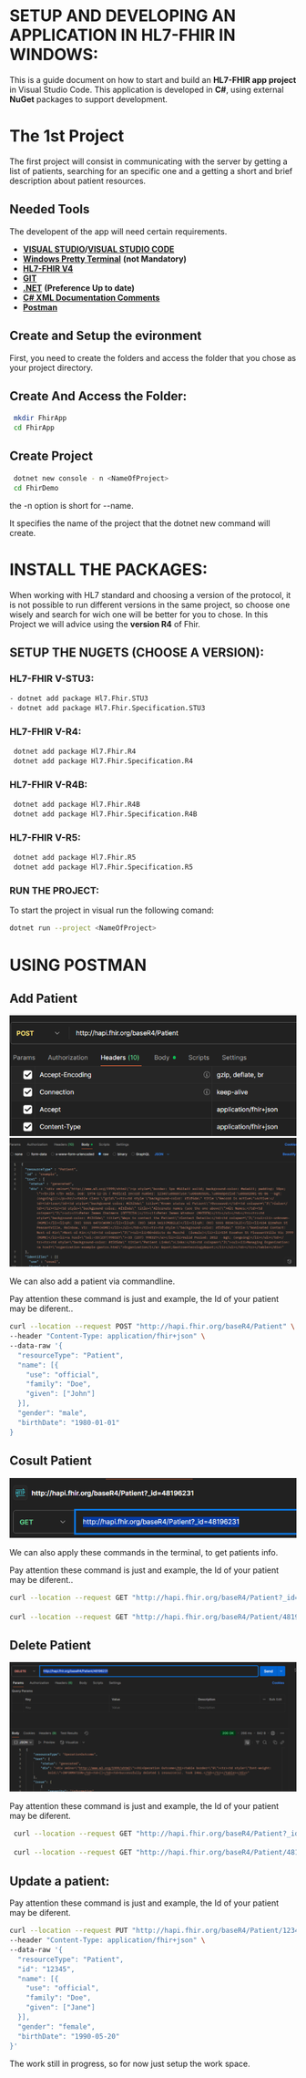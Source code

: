 # SETUP AND DEVELOPING AN APPLICATION IN HL7-FHIR IN WINDOWS:

This is a guide document on how to start and build an **HL7-FHIR app project** in Visual Studio Code.
This application is developed in **C#**, using external **NuGet** packages to support development.

# The 1st Project

The first project will consist in communicating with the server by getting a list of patients, searching for an specific one and a getting a short and brief description about patient resources.

## Needed Tools

The developent of the app will need certain requirements.

- [**VISUAL STUDIO**](https://visualstudio.microsoft.com/)**/**[**VISUAL STUDIO CODE**](https://visualstudio.microsoft.com/)
- [**Windows Pretty Terminal**](https://www.hanselman.com/blog/how-to-make-a-pretty-prompt-in-windows-terminal-with-powerline-nerd-fonts-cascadia-code-wsl-and-ohmyposh) **(not Mandatory)**
- [**HL7-FHIR V4**](https://www.nuget.org/packages/Hl7.Fhir.R4/)
- [**GIT**](https://git-scm.com/)
- [**.NET**](https://dotnet.microsoft.com/download/dotnet-core) **(Preference Up to date)**
- [**C# XML Documentation Comments**](https://marketplace.visualstudio.com/items?itemName=k--kato.docomment)
- [**Postman**](https://www.postman.com/downloads/)

## Create and Setup the evironment

First, you need to create the folders and access the folder that you chose as your project directory.

## Create And Access the Folder:

````bash
 mkdir FhirApp
 cd FhirApp
````

## Create Project

````bash
 dotnet new console - n <NameOfProject>
 cd FhirDemo   
````

the -n option is short for --name.

It specifies the name of the project that the dotnet new command will create.

# INSTALL THE PACKAGES:

When working with HL7 standard and choosing a version of the protocol, it is not possible to run different versions in the same project, so choose one wisely and search for wich one will be better for you to chose.
In this Project we will advice using the **version R4** of Fhir.

## SETUP THE NUGETS (CHOOSE A VERSION):

### HL7-FHIR V-STU3:

```bash
- dotnet add package Hl7.Fhir.STU3 
- dotnet add package Hl7.Fhir.Specification.STU3
```

### HL7-FHIR V-R4:

```bash
 dotnet add package Hl7.Fhir.R4
 dotnet add package Hl7.Fhir.Specification.R4
```

### HL7-FHIR V-R4B:

```bash
 dotnet add package Hl7.Fhir.R4B
 dotnet add package Hl7.Fhir.Specification.R4B
```

### HL7-FHIR V-R5:

```bash
 dotnet add package Hl7.Fhir.R5 
 dotnet add package Hl7.Fhir.Specification.R5
```

### RUN THE PROJECT:

To start the project in visual run the following comand:

```bash
dotnet run --project <NameOfProject>
```

# USING POSTMAN

## Add Patient

![1752655283745](image/README/1752655283745.png)
![1752655292984](image/README/1752655292984.png)

We can also add a patient via commandline.

Pay attention these command is just and example, the Id of your patient may be  diferent..

```bash
curl --location --request POST "http://hapi.fhir.org/baseR4/Patient" \
--header "Content-Type: application/fhir+json" \
--data-raw '{
  "resourceType": "Patient",
  "name": [{
    "use": "official",
    "family": "Doe",
    "given": ["John"]
  }],
  "gender": "male",
  "birthDate": "1980-01-01"
}
```

## Cosult Patient

![1752655045303](image/README/1752655045303.png)

We can also apply these commands in the terminal, to get patients info.

Pay attention these command is just and example, the Id of your patient may be diferent..

```bash
curl --location --request GET "http://hapi.fhir.org/baseR4/Patient?_id=48196231" --header "Accept: application/fhir+json" //BACK A BUNDLE

curl --location --request GET "http://hapi.fhir.org/baseR4/Patient/48196231" --header "Accept: application/fhir+json" //BACK A PATIENT RESOURCE
```

## Delete Patient

![1752655364229](image/README/1752655364229.png)

Pay attention these command is just and example, the Id of your patient may be diferent.

```bash
 curl --location --request GET "http://hapi.fhir.org/baseR4/Patient?_id=48196231" --header "Accept: application/fhir+json" //BACK A BUNDLE

 curl --location --request GET "http://hapi.fhir.org/baseR4/Patient/48196231" --header "Accept: application/fhir+json" //BACK A PATIENT RESOURCE
```

## Update a patient:

Pay attention these command is just and example, the Id of your patient may be diferent.

```bash
curl --location --request PUT "http://hapi.fhir.org/baseR4/Patient/12345" \
--header "Content-Type: application/fhir+json" \
--data-raw '{
  "resourceType": "Patient",
  "id": "12345",
  "name": [{
    "use": "official",
    "family": "Doe",
    "given": ["Jane"]
  }],
  "gender": "female",
  "birthDate": "1990-05-20"
}'
```

The work still in progress, so for now just setup the work space.

